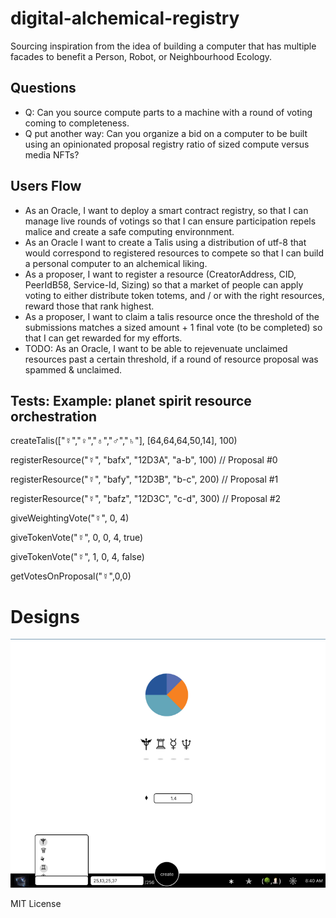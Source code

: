 # digital-alchemical-registry
Sourcing inspiration from the idea of building a computer that has multiple facades to benefit a Person, Robot, or Neighbourhood Ecology.

## Questions
- Q: Can you source compute parts to a machine with a round of voting coming to completeness. 
- Q put another way: Can you organize a bid on a computer to be built using an opinionated proposal registry ratio of sized compute versus media NFTs?

## Users Flow
- As an Oracle, I want to deploy a smart contract registry, so that I can manage live rounds of votings so that I can ensure participation repels malice and create a safe computing environnment.
- As an Oracle I want to create a Talis using a distribution of utf-8 that would correspond to registered resources to compete so that I can build a personal computer to an alchemical liking.
- As a proposer, I want to register a resource (CreatorAddress, CID, PeerIdB58, Service-Id, Sizing) so that a market of people can apply voting to either distribute token totems, and / or with the right resources, reward those that rank highest.
- As a proposer, I want to claim a talis resource once the threshold of the submissions matches a sized amount + 1 final vote (to be completed) so that I can get rewarded for my efforts.
- TODO: As an Oracle, I want to be able to rejevenuate unclaimed resources past a certain threshold, if a round of resource proposal was spammed & unclaimed.

## Tests: Example: planet spirit resource orchestration
createTalis(["☿","♀","♁","♂","♄"], [64,64,64,50,14], 100)

registerResource("☿", "bafx", "12D3A", "a-b", 100) // Proposal #0

registerResource("☿", "bafy", "12D3B", "b-c", 200) // Proposal #1

registerResource("☿", "bafz", "12D3C", "c-d", 300) // Proposal #2

giveWeightingVote("☿", 0, 4)

giveTokenVote("☿", 0, 0, 4, true)

giveTokenVote("☿", 1, 0, 4, false)

getVotesOnProposal("☿",0,0)

# Designs
![designs](./talis_registry_frontend.png)

MIT License
